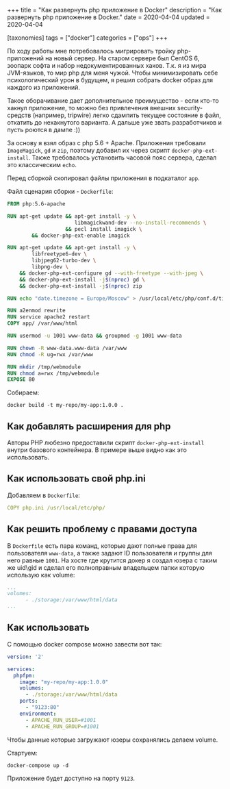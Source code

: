 +++
title = "Как развернуть php приложение в Docker"
description = "Как развернуть php приложение в Docker."
date = 2020-04-04
updated = 2020-04-04

[taxonomies]
tags = ["docker"]
categories = ["ops"]
+++

По ходу работы мне потребовалось мигрировать тройку php-приложений на новый сервер. На старом сервере был CentOS 6, зоопарк софта и набор
недокументированных хаков. Т.к. я из мира JVM-языков, то мир php для меня чужой. 
Чтобы минимизировать себе психологический урон в будущем, я решил собрать docker образ для каждого из приложений. 

Такое оборачивание дает дополнительное преимущество - если кто-то хакнул приложение, 
то можно без привлечения внешних security-средств (например, tripwire) легко сдампить текущее состояние в файл, откатить
 до нехакнутого варианта. А дальше уже звать разработчиков и пусть роются в дампе :))

За основу я взял образ с php 5.6 + Apache. Приложения требовали `ImageMagick`, `gd` и `zip`, 
поэтому добавил их через скрипт `docker-php-ext-install`. Также требовалось установить
часовой пояс сервера, сделал это классическим `echo`.

Перед сборкой скопировал файлы приложения в подкаталог `app`. 

Файл сценария сборки - `Dockerfile`:

```dockerfile
FROM php:5.6-apache

RUN apt-get update && apt-get install -y \
                      libmagickwand-dev --no-install-recommends \
                   && pecl install imagick \
        && docker-php-ext-enable imagick

RUN apt-get update && apt-get install -y \
        libfreetype6-dev \
        libjpeg62-turbo-dev \
        libpng-dev \
    && docker-php-ext-configure gd --with-freetype --with-jpeg \
    && docker-php-ext-install -j$(nproc) gd \
    && docker-php-ext-install -j$(nproc) zip

RUN echo "date.timezone = Europe/Moscow" > /usr/local/etc/php/conf.d/timezone.ini

RUN a2enmod rewrite
RUN service apache2 restart
COPY app/ /var/www/html

RUN usermod -u 1001 www-data && groupmod -g 1001 www-data

RUN chown -R www-data.www-data /var/www
RUN chmod -R ug=rwx /var/www

RUN mkdir /tmp/webmodule
RUN chmod a=rwx /tmp/webmodule
EXPOSE 80

```

Собираем:

```shell script
docker build -t my-repo/my-app:1.0.0 .
```

## Как добавлять расширения для php

Авторы PHP любезно предоставили скрипт `docker-php-ext-install` внутри базового контейнера. В примере выше видно как это
использовать.

## Как использовать свой php.ini

Добавляем в `Dockerfile`:

```yaml
COPY php.ini /usr/local/etc/php/
```

## Как решить проблему с правами доступа

В `Dockerfile` есть пара команд, которые дают полные права для пользователя `www-data`, 
а также задают ID пользователя и группы для него равные `1001`.
На хосте где крутится докер я создал юзера с таким же uid\gid и сделал его полноправным владельцем папки 
которую использую как volume:

```yaml
...
volumes:
      - ./storage:/var/www/html/data
...
```

## Как использовать

С помощью docker compose можно завести вот так:

```yaml
version: '2'

services:
  phpfpm:
    image: "my-repo/my-app:1.0.0"
    volumes:
      - ./storage:/var/www/html/data
    ports:
      - "9123:80"
    environment:
      - APACHE_RUN_USER=#1001
      - APACHE_RUN_GROUP=#1001
```

Чтобы данные которые загружают юзеры сохранялись делаем volume.

Стартуем:

```shell script
docker-compose up -d
```

Приложение будет доступно на порту `9123`.
